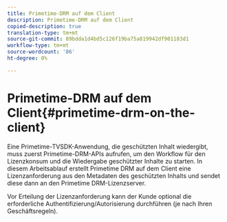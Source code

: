 ```yaml
---
title: Primetime-DRM auf dem Client
description: Primetime-DRM auf dem Client
copied-description: true
translation-type: tm+mt
source-git-commit: 89bdda1d4bd5c126f19ba75a819942df901183d1
workflow-type: tm+mt
source-wordcount: '86'
ht-degree: 0%

---
```



# Primetime-DRM auf dem Client{#primetime-drm-on-the-client}

Eine Primetime-TVSDK-Anwendung, die geschützten Inhalt wiedergibt, muss zuerst Primetime-DRM-APIs aufrufen, um den Workflow für den Lizenzkonsum und die Wiedergabe geschützter Inhalte zu starten. In diesem Arbeitsablauf erstellt Primetime DRM auf dem Client eine Lizenzanforderung aus den Metadaten des geschützten Inhalts und sendet diese dann an den Primetime DRM-Lizenzserver.

Vor Erteilung der Lizenzanforderung kann der Kunde optional die erforderliche Authentifizierung/Autorisierung durchführen (je nach Ihren Geschäftsregeln).
